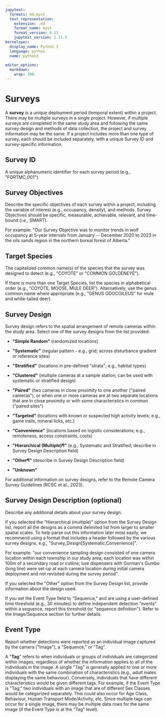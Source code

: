 ```yaml
---
jupytext:
  formats: md:myst
  text_representation:
    extension: .md
    format_name: myst
    format_version: 0.13
    jupytext_version: 1.11.5
kernelspec:
  display_name: Python 3
  language: python
  name: python3
  
editor_options: 
  markdown: 
    wrap: 300
---
```

# Surveys

A **survey** is a unique deployment period (temporal extent) within a project. There may be multiple surveys in a single project. However, if multiple surveys are completed in the same study area and following the same survey design and methods of data collection, the project and survey information may be the same. If a project includes more than one type of survey, each should be included separately, with a unique Survey ID and survey-specific information.

## Survey ID

A unique alphanumeric identifier for each survey period (e.g., "FORTMC_001").

## Survey Objectives

Describe the specific objectives of each survey within a project, including the variable of interest (e.g., occupancy, density), and methods. Survey Objectives should be specific, measurable, achievable, relevant, and time-bound (i.e., SMART).

For example: "Our Survey Objective was to monitor trends in wolf occupancy at 5-year intervals from January -- December 2020 to 2023 in the oils sands region in the northern boreal forest of Alberta."

## Target Species

The capitalized common name(s) of the species that the survey was designed to detect (e.g., "COYOTE" or "COMMON GOLDENEYE").

If there is more than one Target Species, list the species in alphabetical order (e.g., "COYOTE, MOOSE, MULE DEER"). Alternatively, use the genus common name where appropriate (e.g., "GENUS ODOCOILEUS" for mule and white-tailed deer).

## Survey Design

Survey design refers to the spatial arrangement of remote cameras within the study area. Select one of the survey designs from the list provided:

-   **"Simple Random"** (randomized locations)

-   **"Systematic"** (regular pattern - e.g., grid; across disturbance gradient or reference sites)

-   **"Stratified"** (locations in pre-defined "strata"; e.g., habitat types)

-   **"Clustered"** (multiple cameras at a sample station; can be used with systematic or stratified design)

-   **"Paired"** (two cameras in close proximity to one another ("paired cameras"), or when one or more cameras are at two separate locations that are in close proximity or with some characteristics in common ("paired sites")

-   **"Targeted"** (locations with known or suspected high activity levels; e.g., game trails, mineral licks, etc.)

-   **"Convenience"** (locations based on logistic considerations; e.g., remoteness, access constraints, costs)

-   **"Hierarchical (Multiple)¶"** (e.g., Systematic and Stratified; describe in Survey Design Description field)

-   **"Other¶"** (describe in Survey Design Description field)

-   **"Unknown"**

For additional information on survey designs, refer to the Remote Camera Survey Guidelines (RCSC et al., 2023).

## Survey Design Description (optional)

Describe any additional details about your survey design.

If you selected the "Hierarchical (multiple)" option from the Survey Design list, report all the designs as a comma delimited list from larger to smaller spatial scales. To help parse out this information later most easily, we recommend using a format that includes a header followed by the various survey designs, e.g., "Survey_Design[Systematic,Convenience]".

For example: "our convenience sampling design consisted of one camera location within each township in our study area; each location was within 100m of a secondary road or cutline; lure dispensers with Gorman's Gumbo (long line) were set-up at each camera location during initial camera deployment and not revisited during the survey period".

If you selected the "Other" option from the Survey Design list, provide information about the design used.

If you set the Event Type field to "Sequence," and are using a user-defined time threshold (e.g., 30 minutes) to define independent detection "events" within a sequence, report this threshold (or "sequence definition"). Refer to the Image/Sequence section for further details.

## Event Type

Report whether detections were reported as an individual image captured by the camera ("Image"), a "Sequence," or "Tag".

A "**Tag**" refers to when individuals or groups of individuals are categorized within images, regardless of whether the information applies to all of the individuals in the image. A single "Tag" is generally applied to one or more individuals with the same combination of characteristics (e.g., adult males displaying the same behaviour). Conversely, individuals that have different characteristics would be given different tags. For example, if the Event Type is "Tag," two individuals with an image that are of different Sex Classes would be categorized separately. This could also occur for Age Class, Behaviour, Human Transport Mode/Activity, etc. Since multiple tags can occur for a single image, there may be multiple data rows for the same image (if the Event Type is at the "Tag" level).
